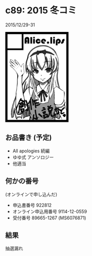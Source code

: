 # c89: 2015 冬コミ

2015/12/29-31

![](cut/min.png)

## お品書き (予定)

- All apologies 続編
- ゆゆ式 アンソロジー
- 他適当

## 何かの番号

(オンラインで申し込んだ)

- 申込書番号 922812
- オンライン申込用番号 9114-12-0559
- 受付番号 89665-1267 (MS6076871)

## 結果

抽選漏れ

